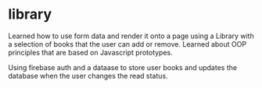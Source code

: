 # library

Learned how to use form data and render it onto a page using a Library with a selection of books that the user can add or remove. Learned about OOP principles that are based on Javascript prototypes.

Using firebase auth and a dataase to store user books and updates the database when the user changes the read status.
